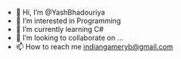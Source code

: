 - 👋 Hi, I’m @YashBhadouriya
- 👀 I’m interested in Programming
- 🌱 I’m currently learning C#
- 💞️ I’m looking to collaborate on ...
- 📫 How to reach me indiangameryb@gmail.com

<!---
YashBhadouriya/YashBhadouriya is a ✨ special ✨ repository because its `README.md` (this file) appears on your GitHub profile.
You can click the Preview link to take a look at your changes.
--->

